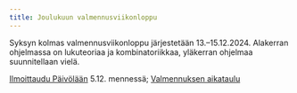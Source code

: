 ```yaml
---
title: Joulukuun valmennusviikonloppu
---
```


Syksyn kolmas valmennusviikonloppu järjestetään 13.–15.12.2024.
Alakerran ohjelmassa on lukuteoriaa ja kombinatoriikkaa,
yläkerran ohjelmaa suunnitellaan vielä.

<a href="https://paivola.fi/kurssit/matematiikkakilpailuvalmennus-2024-vk50">Ilmoittaudu Päivölään</a> 5.12. mennessä;
<a href="/aikataulu/">Valmennuksen aikataulu</a>
